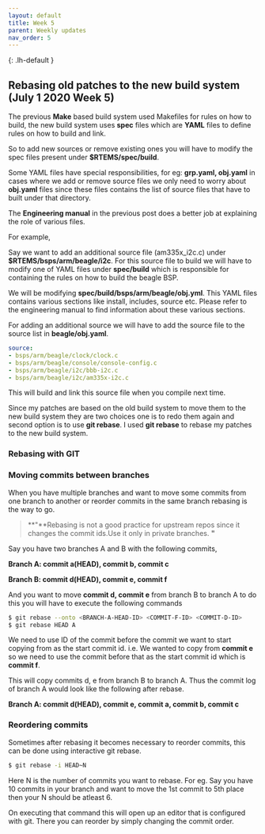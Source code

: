 ```yaml
---
layout: default
title: Week 5
parent: Weekly updates
nav_order: 5
---
```


{: .lh-default }
## Rebasing old patches to the new build system (July 1 2020 Week 5)

The previous **Make** based build system used Makefiles for rules on how
to build, the new build system uses **spec** files which are **YAML**
files to define rules on how to build and link.

So to add new sources or remove existing ones you will have to modify the spec
files present under **$RTEMS/spec/build**.

Some YAML files have special responsibilities, for eg: **grp.yaml, obj.yaml**
in cases where we add or remove source files we only need to worry about **obj.yaml**
files since these files contains the list of source files that have to built
under that directory.

The **Engineering manual** in the previous post does a better job at explaining
the role of various files.

For example,

Say we want to add an additional source file (am335x_i2c.c) under
**$RTEMS/bsps/arm/beagle/i2c**. For this source file to build we will have to
modify one of YAML files under **spec/build** which is responsible for containing
the rules on how to build the beagle BSP.

We will be modifying **spec/build/bsps/arm/beagle/obj.yml**. This YAML files
contains various sections like install, includes, source etc. Please refer to the
engineering manual to find information about these various sections.

For adding an additional source we will have to add the source file to the
source list in **beagle/obj.yaml**.

```yaml
source:
- bsps/arm/beagle/clock/clock.c
- bsps/arm/beagle/console/console-config.c
- bsps/arm/beagle/i2c/bbb-i2c.c
- bsps/arm/beagle/i2c/am335x-i2c.c
```

This will build and link this source file when you compile next time.

Since my patches are based on the old build system to move them to the new build
system they are two choices one is to redo them again and second option is to
use **git rebase**. I used **git rebase** to rebase my patches to the new build
system.

### Rebasing with GIT

### Moving commits between branches

When you have multiple branches and want to move some commits from one branch to
another or reorder commits in the same branch rebasing is the way to go.

> **"**Rebasing is not a good practice for upstream repos since it changes the commit
> ids.Use it only in private branches. **"**

Say you have two branches A and B with the following commits,

**Branch A: commit a(HEAD), commit b, commit c**

**Branch B: commit d(HEAD), commit e, commit f**

And you want to move **commit d, commit e** from branch B to branch A to do this
you will have to execute the following commands

```bash
$ git rebase --onto <BRANCH-A-HEAD-ID> <COMMIT-F-ID> <COMMIT-D-ID>
$ git rebase HEAD A
```
We need to use ID of the commit before the commit we want to start copying from
as the start commit id. i.e. We wanted to copy from **commit e** so we need to
use the commit before that as the start commit id which is **commit f**.

This will copy commits d, e from branch B to branch A. Thus the commit log of
branch A would look like the following after rebase.

**Branch A: commit d(HEAD), commit e, commit a, commit b, commit c**

### Reordering commits

Sometimes after rebasing it becomes necessary to reorder commits, this can be
done using interactive git rebase.

```bash
$ git rebase -i HEAD~N
```
Here N is the number of commits you want to rebase. For eg. Say you have 10
commits in your branch and want to move the 1st commit to 5th place then your
N should be atleast 6.

On executing that command this will open up an editor that is configured with
git. There you can reorder by simply changing the commit order.
